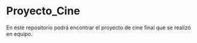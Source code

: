# Proyecto_Cine
En este repositorio podrá encontrar el proyecto de cine final que se realizó en equipo. 
